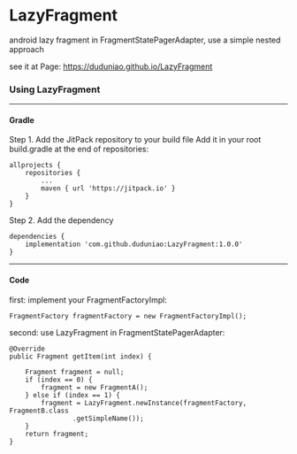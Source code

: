 # LazyFragment
android lazy fragment in FragmentStatePagerAdapter, use a simple nested approach

see it at Page: https://duduniao.github.io/LazyFragment

### Using LazyFragment

---

#### Gradle

Step 1. Add the JitPack repository to your build file
    Add it in your root build.gradle at the end of repositories:

	allprojects {
		repositories {
			...
			maven { url 'https://jitpack.io' }
		}
    }
	
Step 2. Add the dependency

    dependencies {
        implementation 'com.github.duduniao:LazyFragment:1.0.0'
    }

---

#### Code

first:
implement your FragmentFactoryImpl:

    FragmentFactory fragmentFactory = new FragmentFactoryImpl();

second:
use LazyFragment in FragmentStatePagerAdapter:

    @Override
    public Fragment getItem(int index) {

        Fragment fragment = null;
        if (index == 0) {
            fragment = new FragmentA();
        } else if (index == 1) {
            fragment = LazyFragment.newInstance(fragmentFactory, FragmentB.class
                    .getSimpleName());
        }
        return fragment;
    }


